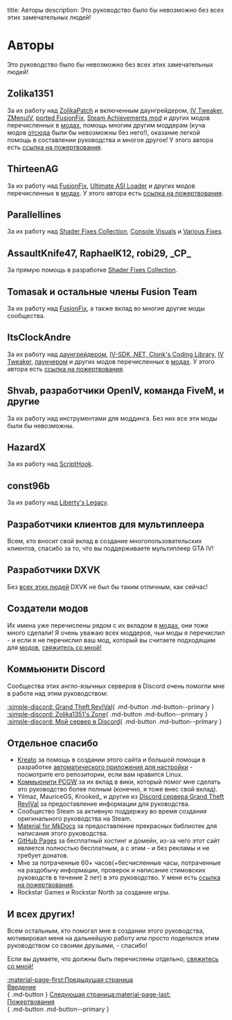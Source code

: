 title: Авторы
description: Это руководство было бы невозможно без всех этих замечательных людей!

# Авторы
Это руководство было бы невозможно без всех этих замечательных людей!

## Zolika1351
За их работу над [ZolikaPatch](essential-modding/zolikapatch.md) и включенным даунгрейдером, [IV Tweaker](../extras/modloading/#iv-tweaker),  [ZMenuIV](../extras/trainers/#zmenuiv), [ported FusionFix](essential-modding/fusionfix.md), [Steam Achievements mod](https://zolika1351.pages.dev/mods/ivsteamachievements) и других модов перечисленных в [модах](extras/mods.md), помощь многим другим моддерам (куча модов [отсюда](extras/mods.md) были бы невозможны без него!), оказание легкой помощь в составлении руководства и многое другое! У этого автора есть [ссылка на пожертвования](support.md).

## ThirteenAG
За их работу над [FusionFix](essential-modding/fusionfix.md), [Ultimate ASI Loader](../mod-dependencies/#ultimate-asi-loader) и других модов перечисленных в [модах](extras/mods.md). У этого автора есть [ссылка на пожертвования](support.md).

## Parallellines
За их работу над [Shader Fixes Collection](essential-modding/fusionfix.md), [Console Visuals](extras/mods.md) и [Various Fixes](extras/mods.md).

## AssaultKnife47, RaphaelK12, robi29, \_CP_
За прямую помощь в разработке [Shader Fixes Collection](essential-modding/fusionfix.md).

## Tomasak и остальные члены Fusion Team
За их работу над [FusionFix](essential-modding/fusionfix.md), а также вклад во многие другие моды сообщества.

## ItsClockAndre
За их работу над [даунгрейдером](downgrading.md), [IV-SDK .NET, Clonk's Coding Library](../mod-dependencies/#iv-sdk-net), [IV Tweaker](../extras/modloading/#iv-tweaker), [лаунчером](extras/launcher.md) и других модов перечисленных в [модах](extras/mods.md). У этого автора есть [ссылка на пожертвования](support.md).

## Shvab, разработчики OpenIV, команда FiveM, и другие
За их работу над инструментами для моддинга. Без них все эти моды были бы невозможны.

## HazardX
За их работу над [ScriptHook](../mod-dependencies/#scripthook).

## const96b
За их работу над [Liberty's Legacy](../extras/trainers/#libertys-legacy).

## Разработчики клиентов для мультиплеера
Всем, кто вносит свой вклад в создание многопользовательских клиентов, спасибо за то, что вы поддерживаете мультиплеер GTA IV!

## Разработчики DXVK
Без [всех этих людей](https://github.com/doitsujin/dxvk/graphs/contributors) DXVK не был бы таким отличным, как сейчас!

## Создатели модов
Их имена уже перечислены рядом с их вкладом в [модах](extras/mods.md), они тоже много сделали! Я очень уважаю всех моддеров, чьи моды я перечислил - и если я не перечислил ваш мод, который вы считаете подходящим для [модов](extras/mods.md), [свяжитесь со мной!](contact-me.md)

## Коммьюнити Discord
Сообщества этих англо-язычных серверов в Discord очень помогли мне в работе над этим руководством:

[:simple-discord: Grand Theft RevIVal](https://discord.gg/Wn5eCWGcpb){ .md-button .md-button--primary } [:simple-discord: Zolika1351's Zone](https://discord.gg/KTxxZcNxCc){ .md-button .md-button--primary } [:simple-discord: Мой сервер в Discord](https://discord.gg/zwmsQqExbQ){ .md-button .md-button--primary }

## Отдельное спасибо
* [Kreato](https://github.com/kreatoo) за помощь в создании этого сайта и большой помощи в разработке [автоматического приложения для настройки](../optimization/#setup-utility) - посмотрите его репозитории, если вам нравится Linux.
* [Коммьюнити PCGW](https://www.pcgamingwiki.com/wiki/Grand_Theft_Auto_IV) за их вклад в вики, который помог мне сделать это руководство более полным (конечно, я тоже внес свой вклад).
* Yilmaz, MauriceGS, Krooked_ и другие из [Discord сервера Grand Theft RevIVal](https://discord.gg/Wn5eCWGcpb) за предоставление информации для руководства.
* Сообщество Steam за активную поддержку во время создания оригинального руководства на Steam.
* [Material for MkDocs](https://squidfunk.github.io/mkdocs-material/) за предоставление прекрасных библиотек для написания этого руководства.
* [GitHub Pages](https://pages.github.com/) за бесплатный хостинг и домейн, из-за чего этот сайт является полностью бесплатным, а с этим - и без рекламы и не требует донатов.
* Мне за потраченные 60+ часов(+бесчисленные часы, потраченные на раздобычу информации, проверок и написание стимовских руководств в течение 2 лет) в это руководство. У меня есть [ссылка на пожертвования](support.md).
* Rockstar Games и Rockstar North за создание игры.

## И всех других!
Всем остальным, кто помогал мне в создании этого руководства, мотивировал меня на дальнейшую работу или просто поделился этим руководством со своими друзьями, - спасибо!

Если вы думаете, что должны быть перечислены отдельно, [свяжитесь со мной!](contact-me.md)

[:material-page-first:Предыдущая страница <br>Введение</br>](index.md){ .md-button } [Следующая страница:material-page-last: <br>Пожертвования</br>](support.md){ .md-button .md-button--primary }